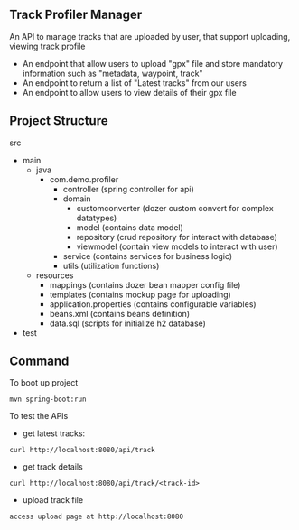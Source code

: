 
## Track Profiler Manager
An API to manage tracks that are uploaded by user, that support uploading, viewing track profile

- An endpoint that allow users to upload "gpx" file and store mandatory information such as "metadata, waypoint, track" 
- An endpoint to return a list of "Latest tracks" from our users
- An endpoint to allow users to view details of their gpx file


## Project Structure

src  
- main
  - java
    - com.demo.profiler
      - controller (spring controller for api)
      - domain
        - customconverter (dozer custom convert for complex datatypes)
        - model (contains data model)
        - repository (crud repository for interact with database)
        - viewmodel (contain view models to interact with user)
      - service (contains services for business logic)
      - utils (utilization functions)
  - resources 
    - mappings (contains dozer bean mapper config file)
    - templates (contains mockup page for uploading)
    - application.properties (contains configurable variables)
    - beans.xml (contains beans definition)
    - data.sql (scripts for initialize h2 database)
- test


## Command

To boot up project
```shell script
mvn spring-boot:run
```

To test the APIs
- get latest tracks:
```shell script
curl http://localhost:8080/api/track
```

- get track details
```shell script
curl http://localhost:8080/api/track/<track-id>
```

- upload track file
```shell script
access upload page at http://localhost:8080
```
